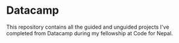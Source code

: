 # Datacamp
This repository contains all the guided and unguided projects I've completed from Datacamp during my fellowship at Code for Nepal.
